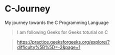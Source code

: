 # C-Journey
My journey towards the C Programming Language

> I am following Geeks for Geeks toturial on C 

> https://practice.geeksforgeeks.org/explore/?difficulty%5B%5D=-2&page=1